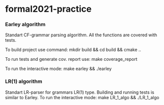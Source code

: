 # formal2021-practice

### Earley algorithm

Standart CF-grammar parsing algorithm. All the functions are covered with tests. 

To build project use command:
 mkdir build && cd build && cmake ..

To run tests and generate cov. report use:
 make coverage_report

To run the interactive mode:
 make earley && ./earley



### LR(1) algorithm

Standart LR-parser for grammars LR(1) type.
Building and running tests is similar to Earley.
To run the interactive mode:
 make LR_1_algo && ./LR_1_algo
